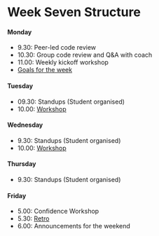 # Week Seven Structure

#### Monday

- 9.30: Peer-led code review
- 10.30: Group code review and Q&A with coach
- 11.00: Weekly kickoff workshop
- [Goals for the week](https://github.com/makersacademy/course/blob/master/further_javascript/README.md#goals-for-the-week)

#### Tuesday
- 09.30: Standups (Student organised) 
- 10.00: [Workshop](https://github.com/makersacademy/skills-workshops/tree/master/week-7/javascript-module-pattern-workshop)

#### Wednesday
- 9.30: Standups (Student organised)
- 10.00: [Workshop](https://github.com/makersacademy/skills-workshops/tree/master/week-7/isolating-units-with-mocks)

#### Thursday
- 9.30: Standups (Student organised)

#### Friday
- 5.00: Confidence Workshop
- 5.30: [Retro](https://github.com/makersacademy/course/blob/master/pills/student_retrospective.md)
- 6.00: Announcements for the weekend
